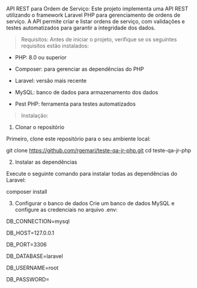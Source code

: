 API REST para Ordem de Serviço:
Este projeto implementa uma API REST utilizando o framework Laravel PHP para gerenciamento de ordens de serviço. A API permite criar e listar ordens de serviço, com validações e testes automatizados para garantir a integridade dos dados.

> Requisitos:
Antes de iniciar o projeto, verifique se os seguintes requisitos estão instalados:

- PHP: 8.0 ou superior

- Composer: para gerenciar as dependências do PHP

- Laravel: versão mais recente

- MySQL: banco de dados para armazenamento dos dados

- Pest PHP: ferramenta para testes automatizados

> Instalação:
1. Clonar o repositório

Primeiro, clone este repositório para o seu ambiente local:

git clone https://github.com/rgemari/teste-qa-jr-php.git
cd teste-qa-jr-php

2. Instalar as dependências

Execute o seguinte comando para instalar todas as dependências do Laravel:

composer install

3. Configurar o banco de dados
Crie um banco de dados MySQL e configure as credenciais no arquivo .env:

DB_CONNECTION=mysql

DB_HOST=127.0.0.1

DB_PORT=3306

DB_DATABASE=laravel

DB_USERNAME=root

DB_PASSWORD=

